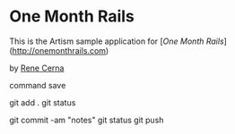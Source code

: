 # One Month Rails

This is the Artism sample application for
[*One Month Rails*] (http://onemonthrails.com)

by [Rene Cerna](http://ReneCerna.com)

command save

git add .
git status

git commit -am "notes"
git  status
git push
